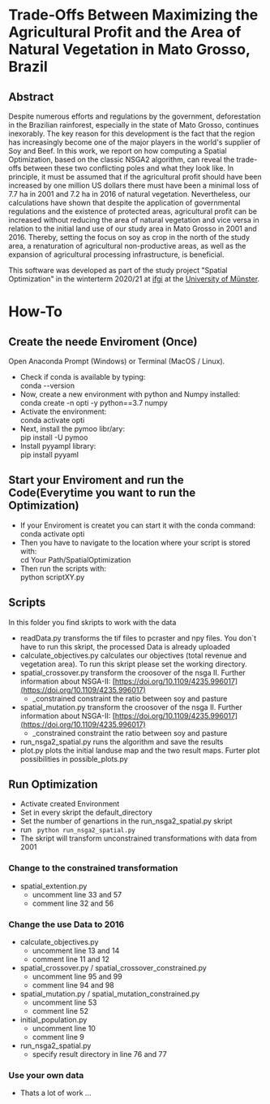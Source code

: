 # Trade-Offs Between Maximizing the Agricultural Profit and the Area of Natural Vegetation in Mato Grosso, Brazil

## Abstract 
Despite numerous efforts and regulations by the government, deforestation in the Brazilian rainforest, especially in the state of Mato Grosso, continues inexorably. 
The key reason for this development is the fact that the region has increasingly become one of the major players in the world's supplier of Soy and Beef. 
In this work, we report on how computing a Spatial Optimization, based on the classic NSGA2 algorithm, can reveal the trade-offs between these two conflicting poles and what they look like.
In principle, it must be assumed that if the agricultural profit should have been increased by one million US dollars there must have been a minimal loss of 7.7 ha in 2001 and 7.2 ha in 2016 of natural vegetation. 
Nevertheless, our calculations have shown that despite the application of governmental regulations and the existence of protected areas, agricultural profit can be increased without reducing the area of natural vegetation and vice versa in relation to the initial land use of our study area in Mato Grosso in 2001 and 2016. 
Thereby, setting the focus on soy as crop in the north of the study area, a renaturation of agricultural non-productive areas, as well as the expansion of agricultural processing infrastructure, is beneficial. 

This software was developed as part of the study project "Spatial Optimization" in the winterterm 2020/21 at [ifgi](https://www.uni-muenster.de/Geoinformatics/en/index.html) at the [University of Münster](https://www.uni-muenster.de/en/). 

# How-To 
## Create the neede Enviroment (Once)
Open Anaconda Prompt (Windows) or Terminal (MacOS / Linux). <br/>
- Check if conda is available by typing: <br/>
conda --version 
- Now, create a new environment with python and Numpy installed: <br/>
conda create -n opti -y python==3.7 numpy 
- Activate the environment: <br/>
conda activate opti 
- Next, install the pymoo libr/ary: <br/>
pip install -U pymoo 
- Install pyyampl library: <br/>
pip install pyyaml

## Start your Enviroment and run the Code(Everytime you want to run the Optimization)
- If your Enviroment is createt you can start it with the conda command: <br/>
conda activate opti
- Then you have to navigate to the location where your script is stored with: <br/>
cd Your Path/SpatialOptimization
- Then run the scripts with: <br/>
python scriptXY.py


## Scripts
In this folder you find skripts to work with the data
- readData.py transforms the tif files to pcraster and npy files. You don`t have to run this skript, the processed Data is already uploaded
- calculate_objectives.py calculates our objectives (total revenue and vegetation area). To run this skript please set the working directory.
- spatial_crossover.py transform the croosover of the nsga II. Further information about NSGA-II: [https://doi.org/10.1109/4235.996017](https://doi.org/10.1109/4235.996017)
    - _constrained constraint the ratio between soy and pasture
- spatial_mutation.py transform the croosover of the nsga II. Further information about NSGA-II: [https://doi.org/10.1109/4235.996017](https://doi.org/10.1109/4235.996017)
    - _constrained constraint the ratio between soy and pasture
- run_nsga2_spatial.py runs the algorithm and save the results
- plot.py plots the initial landuse map and the two result maps. Furter plot possibilities in possible_plots.py

## Run Optimization
- Activate created Environment
- Set in every skript the default_directory
- Set the number of genartions in the run_nsga2_spatial.py skript
- run ``` python run_nsga2_spatial.py```
- The skript will transform unconstrained transformations with data from 2001

### Change to the constrained transformation
- spatial_extention.py
    - uncomment line 33 and 57
    - comment line 32 and 56

### Change the use Data to 2016
- calculate_objectives.py
    - uncomment line 13 and 14
    - comment line 11 and 12
- spatial_crossover.py / spatial_crossover_constrained.py
    - uncomment line 95 and 99
    - comment line 94 and 98
- spatial_mutation.py / spatial_mutation_constrained.py
    - uncomment line 53
    - comment line 52
- initial_population.py
    - uncomment line 10
    - comment line 9
- run_nsga2_spatial.py
    - specify result directory in line 76 and 77

### Use your own data
-  Thats a lot of work ...

